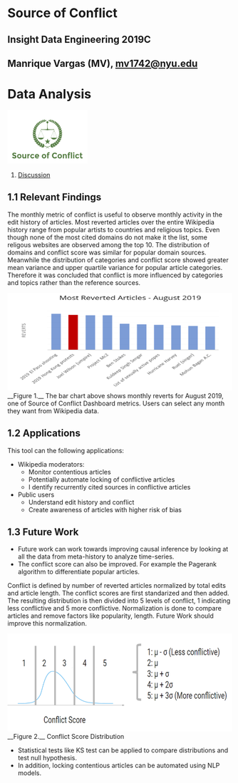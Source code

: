 # Source of Conflict

## Insight Data Engineering 2019C
## Manrique Vargas (MV), mv1742@nyu.edu
# Data Analysis

<img src="https://raw.githubusercontent.com/mv1742/Wiki_Bias/master/figs/SoC.png" data-canonical-src="https://raw.githubusercontent.com/mv1742/Wiki_Bias/master/figs/SoC.png" width="180" height="120" />


1. [Discussion](README.md#3.-Discussion) 

## 1.1 Relevant Findings

The monthly metric of conflict is useful to observe monthly activity in the edit history of articles. Most reverted articles over the entire Wikipedia history range from popular artists to countries and religious topics. Even though none of the most cited domains do not make it the list, some religous websites are observed among the top 10. The distribution of domains and conflict score was similar for popular domain sources.
Meanwhile the distribution of categories and conflict score showed greater mean variance and upper quartile variance for popular article categories. Therefore it was concluded that conflict is more influenced by categories and topics rather than the reference sources.

<img src="https://raw.githubusercontent.com/mv1742/Wiki_Bias/master/figs/Monthly_Metrics.png" data-canonical-src="https://raw.githubusercontent.com/mv1742/Wiki_Bias/master/figs/Monthly_Metrics.png" width="680" height="220" /> 
__Figure 1.__ The bar chart above shows monthly reverts for August 2019, one of Source of Conflict Dashboard metrics. Users can select any month they want from Wikipedia data.

## 1.2 Applications

This tool can the following applications:
- Wikipedia moderators: 
    - Monitor contentious articles
    - Potentially automate locking of conflictive articles
    - I dentify recurrently cited sources in conflictive articles 
 - Public users 
    - Understand edit history and conflict
    - Create awareness of articles with higher risk of bias

## 1.3 Future Work

 - Future work can work towards improving causal inference by looking at all the data from meta-history to analyze time-series. 
 - The conflict score can also be improved. For example the Pagerank algorithm to differentiate popular articles.

Conflict is defined by number of reverted articles normalized by total edits and article length. The conflict scores are first standarized and then added. The resulting distribution is then divided into 5 levels of conflict, 1 indicating less conflictive and 5 more conflictive.
Normalization is done to compare articles and remove factors like popularity, length. Future Work should improve this normalization.

<img src="https://raw.githubusercontent.com/mv1742/Wiki_Bias/master/figs/Conflict_Score.png" data-canonical-src="https://raw.githubusercontent.com/mv1742/Wiki_Bias/master/figs/Conflict_Score.png" width="680" height="220" />
__Figure 2.__ Conflict Score Distribution
 
 - Statistical tests like KS test can be applied to compare distributions and test null hypothesis. 
 - In addition, locking contentious articles can be automated using NLP models.

